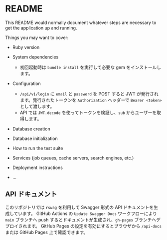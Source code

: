 # README

This README would normally document whatever steps are necessary to get the
application up and running.

Things you may want to cover:

* Ruby version

* System dependencies
  - 初回起動時は `bundle install` を実行して必要な gem をインストールします。

* Configuration
  - `/api/v1/login` に `email` と `password` を POST すると JWT が発行されます。発行されたトークンを `Authorization` ヘッダーで `Bearer <token>` として渡します。
  - API では `JWT.decode` を使ってトークンを検証し、`sub` からユーザーを取得します。

* Database creation

* Database initialization

* How to run the test suite

* Services (job queues, cache servers, search engines, etc.)

* Deployment instructions

* ...

## API ドキュメント

このリポジトリでは `rswag` を利用して Swagger 形式の API ドキュメントを生成しています。
GitHub Actions の `Update Swagger Docs` ワークフローにより `main` ブランチへ push するとドキュメントが生成され、`gh-pages` ブランチへデプロイされます。
GitHub Pages の設定を有効にするとブラウザから `/api-docs` または GitHub Pages 上で確認できます。
